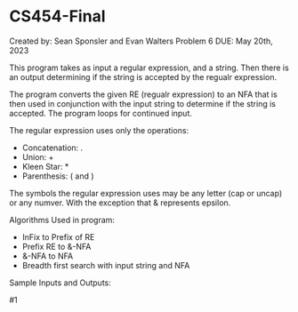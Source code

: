 # CS454-Final
Created by: Sean Sponsler and Evan Walters
Problem 6
DUE: May 20th, 2023

This program takes as input a regular expression, and a string. Then there is an output 
determining if the string is accepted by the regualr expression.

The program converts the given RE (regualr expression) to an NFA that is then used in conjunction
with the input string to determine if the string is accepted. The program loops for 
continued input. 

The regular expression uses only the operations:
- Concatenation: .
- Union: +
- Kleen Star: *
- Parenthesis: ( and )

The symbols the regular expression uses may be any letter (cap or uncap) or any numver.
With the exception that & represents epsilon.

Algorithms Used in program:
- InFix to Prefix of RE
- Prefix RE to &-NFA
- &-NFA to NFA
- Breadth first search with input string and NFA

Sample Inputs and Outputs:

#1




